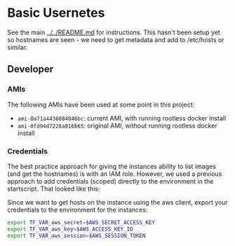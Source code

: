 # Basic Usernetes

See the main [../../README.md](README.md) for instructions. This hasn't been
setup yet so hostnames are seen - we need to get metadata and add to /etc/hosts
or similar.

## Developer

### AMIs

The following AMIs have been used at some point in this project:

  - `ami-0a71a4436084046bc`: current AMI, with running rootless docker install 
  - `ami-0fd94d7228a016b65`: original AMI, without running rootless docker install

### Credentials

The best practice approach for giving the instances ability to list images (and get the hostnames)
is with an IAM role. However, we used a previous approach to add credentials (scoped) directly to
the environment in the startscript. That looked like this:

Since we want to get hosts on the instance using the aws client, export your credentials to the environment
for the instances:

```bash
export TF_VAR_aws_secret=$AWS_SECRET_ACCESS_KEY 
export TF_VAR_aws_key=$AWS_ACCESS_KEY_ID 
export TF_VAR_aws_session=$AWS_SESSION_TOKEN 
```
